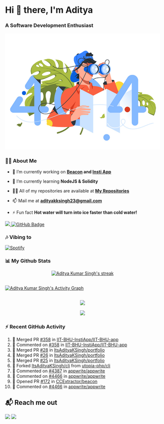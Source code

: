 <h1 align="left"> Hi 👋 there, I'm Aditya</h1>
<!-- <p align="center">
    
[![Typing SVG](https://readme-typing-svg.herokuapp.com?color=%2336BCF7&size=40&center=true&lines=Hi+There!;I'm+Aditya)](https://git.io/typing-svg)
    
</p> -->
<h3 align="left">A Software Development Enthusiast</h3>
<img src="./aditya-home.jpg" />

### 🙋‍♂️ About Me

- 🔭 I’m currently working on **[Beacon](https://github.com/CCExtractor/beacon) and [Insti App](https://github.com/IIT-BHU-InstiApp/IIT-BHU-app)**

- 🌱 I’m currently learning **NodeJS & Solidity**

- 👨‍💻 All of my repositories are available at **[My Repositories](https://github.com/ItsAdityaKSingh?tab=repositories)**

- 📫 Mail me at **adityakksingh23@gmail.com**

- ⚡ Fun fact **Hot water will turn into ice faster than cold water!**


<p align="left">
<a href="https://github.com/ItsAdityaKSingh/github-profile-views-counter">
    <img src="https://komarev.com/ghpvc/?username=itsadityaksingh">
</a> <a href="https://github.com/itsadityaksingh?tab=followers"><img src="https://img.shields.io/github/followers/itsadityaksingh?label=Followers&style=social" alt="GitHub Badge"></a>
</p>
  
### 🎶 Vibing to
[![Spotify](https://spotify-live.vercel.app/api/spotify)](https://open.spotify.com/artist/6VuMaDnrHyPL1p4EHjYLi7?si=3cl_3ZkyRLWj-AUGzT867g)

### 📊 My Github Stats
<!-- [![𝚝𝚛𝚘𝚙𝚑𝚢](https://github-profile-trophy.vercel.app/?username=ItsAdityaKSingh&column=8&margin-w=15&margin-h=15&no-bg=true&no-frame=true&theme=juicyfresh)](https://github.com/ItsAdityaKSingh)

<p align="center">
  <a>
    <img height="150" width="150" src="https://github.com/JayantGoel001/JayantGoel001/blob/master/PNG/left.png">
    <img align="center" src="https://github-readme-streak-stats.herokuapp.com/?user=ItsAdityaKSingh&theme=dark&hide_border=true"/>
    <img height="150" width="150" src="https://github.com/JayantGoel001/JayantGoel001/blob/master/PNG/right.png">
  </a>
</p> -->

<p align="center">
    <a href="https://github.com/SubhamRaoniar28/github-readme-streak-stats">
        <img title="🔥 Get streak stats for your profile at git.io/streak-stats" alt="Aditya Kumar Singh's streak" src="https://github-readme-streak-stats.herokuapp.com/?user=ItsAdityaKSingh&theme=highcontrast&hide_border=true&background=0D1117"/>
    </a>
</p>



<br/>
<a href="https://github.com/kailash360/github-readme-activity-graph"><img alt="Aditya Kumar Singh's Activity Graph" src="https://activity-graph.herokuapp.com/graph?username=itsadityaksingh&bg_color=0D1117&color=FF8539&line=FF8539&point=FFFFFF&hide_border=true" /></a>
<br/>
<br/>
<p align="center"><img src="https://github-readme-stats.vercel.app/api/top-langs/?username=itsadityaksingh&layout=compact"/></p>
<p align="center"><img src="https://github-readme-stats.vercel.app/api?username=ItsAdityaKSingh&show_icons=true&theme=swift" /></p>

### ⚡ Recent GitHub Activity
<!--RECENT_ACTIVITY:start-->
1. 🎉 Merged PR [#358](https://github.com/IIT-BHU-InstiApp/IIT-BHU-app/pull/358) in [IIT-BHU-InstiApp/IIT-BHU-app](https://github.com/IIT-BHU-InstiApp/IIT-BHU-app)
2. 💬 Commented on [#358](https://github.com/IIT-BHU-InstiApp/IIT-BHU-app/pull/358#discussion_r1006054858) in [IIT-BHU-InstiApp/IIT-BHU-app](https://github.com/IIT-BHU-InstiApp/IIT-BHU-app)
3. 🎉 Merged PR [#28](https://github.com/ItsAdityaKSingh/portfolio/pull/28) in [ItsAdityaKSingh/portfolio](https://github.com/ItsAdityaKSingh/portfolio)
4. 🎉 Merged PR [#26](https://github.com/ItsAdityaKSingh/portfolio/pull/26) in [ItsAdityaKSingh/portfolio](https://github.com/ItsAdityaKSingh/portfolio)
5. 🎉 Merged PR [#25](https://github.com/ItsAdityaKSingh/portfolio/pull/25) in [ItsAdityaKSingh/portfolio](https://github.com/ItsAdityaKSingh/portfolio)
6. 🔱 Forked [ItsAdityaKSingh/cli](https://github.com/ItsAdityaKSingh/cli) from [utopia-php/cli](https://github.com/utopia-php/cli)
7. 💬 Commented on [#4387](https://github.com/appwrite/appwrite/issues/4387#issuecomment-1291454166) in [appwrite/appwrite](https://github.com/appwrite/appwrite)
8. 💬 Commented on [#4466](https://github.com/appwrite/appwrite/issues/4466#issuecomment-1288043377) in [appwrite/appwrite](https://github.com/appwrite/appwrite)
9. 💪 Opened PR [#172](https://github.com/CCExtractor/beacon/pull/172) in [CCExtractor/beacon](https://github.com/CCExtractor/beacon)
10. 💬 Commented on [#4466](https://github.com/appwrite/appwrite/issues/4466#issuecomment-1287800191) in [appwrite/appwrite](https://github.com/appwrite/appwrite)
<!--RECENT_ACTIVITY:end-->



## 📬 Reach me out
<p align="left">
<a href = "https://www.linkedin.com/in/itsadityaksingh/"><img src="https://img.icons8.com/fluent/48/000000/linkedin.png"/></a>
<a href = "https://www.instagram.com/itsadityaksingh/"><img src="https://img.icons8.com/fluent/48/000000/instagram-new.png"/></a>
</p>
